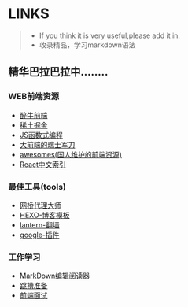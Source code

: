 # LINKS
>- If you think it is very useful,please add it in.
>- 收录精品，学习markdown语法


## 精华巴拉巴拉中........

### WEB前端资源
* [醉牛前端](http://f2er.club/)
* [稀土掘金](http://gold.xitu.io/#/)
* [JS函数式编程](http://jrsinclair.com/articles/2016/gentle-introduction-to-functional-javascript-intro/)
* [大前端的瑞士军刀](http://www.fefork.com/fetool/)
* [awesomes(国人维护的前端资源)](https://www.awesomes.cn/)
* [React中文索引](http://nav.react-china.org/)

### 最佳工具(tools)
* [网桥代理大师](http://www.netsdk.net/)
* [HEXO-博客模板](https://hexo.io/zh-cn/)
* [lantern-翻墙](https://github.com/getlantern/lantern)
* [google-插件](http://stormzhang.com/devtools/2016/01/15/google-chrome-extension/)

### 工作学习
* [MarkDown编辑阅读器](https://www.zybuluo.com/mdeditor)
* [跳槽准备](http://www.cnblogs.com/jikey/p/5201185.html)
* [前端面试](https://mdluo.github.io/blog/about-front-end-interview/)
